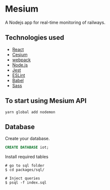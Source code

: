 # Mesium

A Nodejs app for real-time monitoring of railways.

## Technologies used

- [React](https://reactjs.org/)
- [Cesium](https://cesium.com/)
- [webpack](https://webpack.js.org/)
- [Node.js](https://nodejs.org/en/)
- [Jest](https://jestjs.io/)
- [ESLint](https://eslint.org/)
- [Babel](https://babeljs.io/)
- [Sass](https://sass-lang.com/)

## To start using Mesium API

``` shell
yarn global add nodemon
```

## Database
Create your database.
``` sql
CREATE DATABASE iot;
```
Install required tables
``` shell
# go to sql folder
$ cd packages/sql/

# Inject queries
$ psql -f index.sql
```